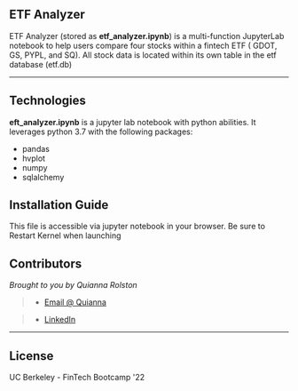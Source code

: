 ## ETF Analyzer

ETF Analyzer  (stored as **etf_analyzer.ipynb**) is a multi-function JupyterLab notebook to help users compare four stocks within a fintech ETF ( GDOT, GS, PYPL, and SQ).
All stock data is located within its own table in the etf database (etf.db)


---

## Technologies

**eft_analyzer.ipynb** is a jupyter lab notebook with python abilities. It leverages python 3.7 with the following packages:

* pandas 
* hvplot
* numpy
* sqlalchemy

## Installation Guide

This file is accessible via jupyter notebook in your browser. Be sure to Restart Kernel when launching

## Contributors

*Brought to you by Quianna Rolston*
> * [Email @ Quianna](quiannarolston@gmail.com)

> * [LinkedIn](https://www.linkedin.com/in/quianna-rolston/)

---

## License

UC Berkeley - FinTech Bootcamp '22